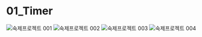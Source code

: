# 01_Timer

![숙제프로젝트 001](https://user-images.githubusercontent.com/59866819/177011520-d2336729-0974-4669-8925-a75650fab637.png)
![숙제프로젝트 002](https://user-images.githubusercontent.com/59866819/177009308-9d0cb071-2944-4576-b06c-3cc4c1acde5b.png)
![숙제프로젝트 003](https://user-images.githubusercontent.com/59866819/177009310-9f262d5b-7260-4024-916f-54dffe6c238f.png)
![숙제프로젝트 004](https://user-images.githubusercontent.com/59866819/177009315-f6ffbea5-4555-4850-b366-71ab123c4939.png)
